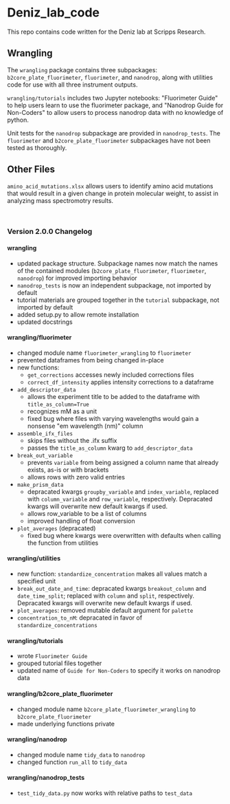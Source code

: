 # Deniz_lab_code
This repo contains code written for the Deniz lab at Scripps Research. 

## Wrangling

The `wrangling` package contains three subpackages: `b2core_plate_fluorimeter`,
`fluorimeter`, and `nanodrop`, along with utilities code for use with all three 
instrument outputs.  

`wrangling/tutorials` includes two Jupyter notebooks: "Fluorimeter Guide" to help
users learn to use the fluorimeter package, and "Nanodrop Guide for Non-Coders" 
to allow users to process nanodrop data with no knowledge of python.

Unit tests for the `nanodrop` subpackage are provided in `nanodrop_tests`. The 
`fluorimeter` and `b2core_plate_fluorimeter` subpackages have not been tested as
thoroughly.

## Other Files

`amino_acid_mutations.xlsx` allows users to identify amino acid mutations that
would result in a given change in protein molecular weight, to assist in 
analyzing mass spectromotry results.

<br>

### Version 2.0.0 Changelog

#### wrangling
- updated package structure. Subpackage names now match the names of the contained modules (`b2core_plate_fluorimeter`, `fluorimeter`, `nanodrop`) for improved importing behavior
- `nanodrop_tests` is now an independent subpackage, not imported by default
- tutorial materials are grouped together in the `tutorial` subpackage, not imported by default
- added setup.py to allow remote installation
- updated docstrings

#### wrangling/fluorimeter
- changed module name `fluorimeter_wrangling` to `fluorimeter`
- prevented dataframes from being changed in-place
- new functions:
    - `get_corrections` accesses newly included corrections files
    - `correct_df_intensity` applies intensity corrections to a dataframe
- `add_descriptor_data` 
    - allows the experiment title to be added to the dataframe with `title_as_column=True`
    - recognizes mM as a unit
    - fixed bug where files with varying wavelengths would gain a nonsense "em wavelength (nm)" column
- `assemble_ifx_files`
    - skips files without the .ifx suffix
    - passes the `title_as_column` kwarg to `add_descriptor_data`
- `break_out_variable`
    - prevents `variable` from being assigned a column name that already exists, as-is or with brackets
    - allows rows with zero valid entries
- `make_prism_data`
    - depracated kwargs `groupby_variable` and `index_variable`, replaced with `column_variable` and `row_variable`, respectively. Depracated kwargs will overwrite new default kwargs if used.
    - allows row_variable to be a list of columns
    - improved handling of float conversion
- `plot_averages` (depracated)
    - fixed bug where kwargs were overwritten with defaults when calling the function from utilities

#### wrangling/utilities
- new function: `standardize_concentration` makes all values match a specified unit
- `break_out_date_and_time`: depracated kwargs `breakout_column` and `date_time_split`; replaced with `column` and `split`, respectively. Depracated kwargs will overwrite new default kwargs if used.
- `plot_averages`: removed mutable default argument for `palette`
- `concentration_to_nM`: depracated in favor of `standardize_concentrations`

#### wrangling/tutorials
- wrote `Fluorimeter Guide`
- grouped tutorial files together
- updated name of `Guide for Non-Coders` to specify it works on nanodrop data

#### wrangling/b2core_plate_fluorimeter
- changed module name `b2core_plate_fluorimeter_wrangling` to `b2core_plate_fluorimeter`
- made underlying functions private

#### wrangling/nanodrop
- changed module name `tidy_data` to `nanodrop`
- changed function `run_all` to `tidy_data`

#### wrangling/nanodrop_tests
- `test_tidy_data.py` now works with relative paths to `test_data`
